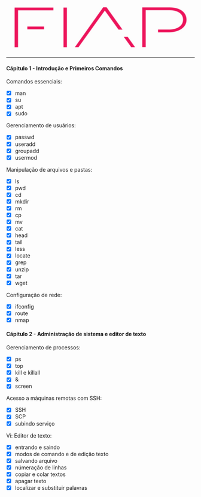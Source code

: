 ![128293813831](image/readme/128293813831.png)

---



#### Cápitulo 1 - Introdução e Primeiros Comandos

Comandos essenciais:

* [X] man
* [X] su
* [X] apt
* [X] sudo

Gerenciamento de usuários:

* [X] passwd
* [X] useradd
* [X] groupadd
* [X] usermod

Manipulação de arquivos e pastas:

* [X] ls
* [X] pwd
* [X] cd
* [X] mkdir
* [X] rm
* [X] cp
* [X] mv
* [X] cat
* [X] head
* [X] tail
* [X] less
* [X] locate
* [X] grep
* [X] unzip
* [X] tar
* [X] wget

Configuração de rede:

* [X] ifconfig
* [X] route
* [X] nmap

#### Cápitulo 2 - Administração de sistema e editor de texto

Gerenciamento de processos:

* [X] ps
* [X] top
* [X] kill e killall
* [X] &
* [X] screen

Acesso a máquinas remotas com SSH:

* [X] SSH
* [X] SCP
* [X] subindo serviço

Vi: Editor de texto:

* [X] entrando e saindo
* [X] modos de comando e de edição texto
* [X] salvando arquivo
* [X] númeração de linhas
* [X] copiar e colar textos
* [X] apagar texto
* [X] localizar e substituir palavras
